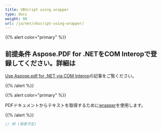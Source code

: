 ```yaml
---
title: VBScript using wrapper
type: docs
weight: 90
url: /ja/net/vbscript-using-wrapper/
---
```


{{% alert color="primary" %}}

## 前提条件 Aspose.PDF for .NETをCOM Interopで登録してください。詳細は

[Use Aspose.pdf for .NET via COM Interop](/pdf/ja/net/use-aspose-pdf-for-net-via-com-interop/)の記事をご覧ください。

{{% /alert %}}

{{% alert color="primary" %}}

PDFドキュメントからテキストを取得するために[wrapper](https://docs.aspose.com/pdf/net/creating-a-wrapper-assembly/)を使用します。

{{% /alert %}}

```cs
// 例 (発表予定)
```
